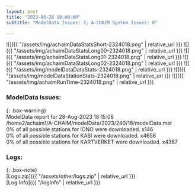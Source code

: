 ```yaml
---
layout: post
title: "2023-08-28 18:00:00"
subtitle: "ModelData Issues: 3; A-CHAIM System Issues: 0"

---
```


![]({{ "/assets/img/achaimDataStatsShort-2324018.png" | relative_url }})
![]({{ "/assets/img/achaimDataStatsLong00-2324018.png" | relative_url }})
![]({{ "/assets/img/achaimDataStatsLong01-2324018.png" | relative_url }})
![]({{ "/assets/img/achaimDataStatsLong02-2324018.png" | relative_url }})
![]({{ "/assets/img/modelDataDataStats-2324018.png" | relative_url }})
![]({{ "/assets/img/modelDataStationStats-2324018.png" | relative_url }})
![]({{ "/assets/img/achaimRunTime-2324018.png" | relative_url }})


### ModelData Issues:  
  
{: .box-warning}  
 ModelData report for 28-Aug-2023 18:15:08   
 /home2/achaim1/A-CHAIM/modelData/2023/240/18/modelData.mat   
 0% of all possible stations for IONO were downloaded. x146   
 0% of all possible stations for KASI were downloaded. x4658   
 0% of all possible stations for KARTVERKET were downloaded. x4367   
  


### Logs:  
  
{: .box-note}  
[Logs.zip]({{ "/assets/other/logs.zip" | relative_url }})  
[Log Info]({{ "/logInfo" | relative_url }})  
